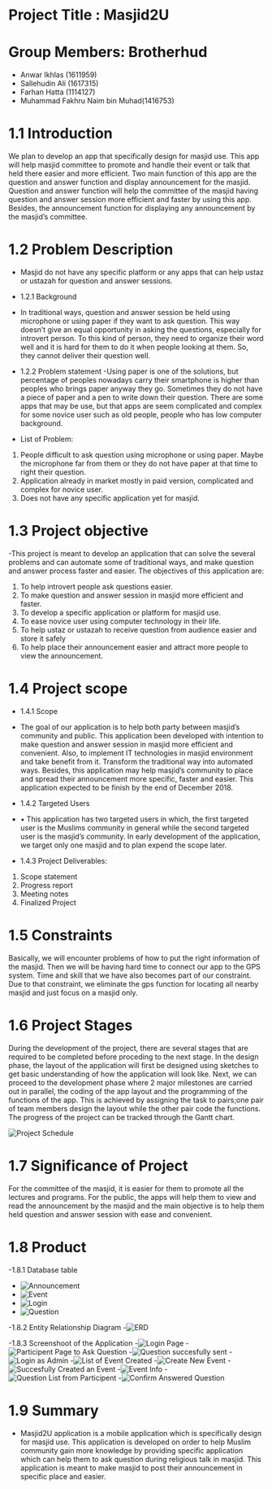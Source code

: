     
# Project Title : Masjid2U
# Group Members: Brotherhud
- Anwar Ikhlas (1611959)
- Sallehudin Ali (1617315)
- Farhan Hatta (1114127)
- Muhammad Fakhru Naim bin Muhad(1416753)
# 1.1 Introduction
   We plan to develop an app that specifically design for masjid use. This app will help masjid committee to promote and handle their event or talk that held there easier and more efficient. Two main function of this app are the question and answer function and display announcement for the masjid. Question and answer function will help the committee of the masjid having question and answer session more efficient and faster by using this app. Besides, the announcement function for displaying any announcement by the masjid’s committee.
   
# 1.2 Problem Description
- Masjid do not have any specific platform or any apps that can help ustaz or ustazah for question and answer sessions.  

- 1.2.1 Background
- In traditional ways, question and answer session be held using microphone or using paper if they want to ask question. This way doesn’t give an equal opportunity in asking the questions, especially for introvert person. To this kind of person, they need to organize their word well and it is hard for them to do it when people looking at them. So, they cannot deliver their question well.
- 1.2.2 Problem statement
-Using paper is one of the solutions, but percentage of peoples nowadays carry their smartphone is higher than peoples who brings paper anyway they go. Sometimes they do not have a piece of paper and a pen to write down their question. There are some apps that may be use, but that apps are seem complicated and complex for some novice user such as old people, people who has low computer background.

- List of Problem:
1.	People difficult to ask question using microphone or using paper. Maybe the microphone far from them or they do not have paper at that time to right their question.
2.	Application already in market mostly in paid version, complicated and complex for novice user.
3.	Does not have any specific application yet for masjid.

# 1.3 Project objective
-This project is meant to develop an application that can solve the several problems and can automate some of traditional ways, and make question and answer process faster and easier. The objectives of this application are:
1.	To help introvert people ask questions easier.
2.	To make question and answer session in masjid more efficient and faster.
3.	To develop a specific application or platform for masjid use.
4.	To ease novice user using computer technology in their life.
5.	To help ustaz or ustazah to receive question from audience easier and store it safely
6.	To help place their announcement easier and attract more people to view the announcement.

# 1.4 Project scope
- 1.4.1 Scope
- The goal of our application is to help both party between masjid’s community and public. This application been developed with intention to make question and answer session in masjid more efficient and convenient. Also, to implement IT technologies in masjid environment and take benefit from it. Transform the traditional way into automated ways. Besides, this application may help masjid’s community to place and spread their announcement more specific, faster and easier. This application expected to be finish by the end of December 2018. 

- 1.4.2 Targeted Users
- •	This application has two targeted users in which, the first targeted user is the Muslims community in general while the second targeted user is the masjid’s community. In early development of the application, we target only one masjid and to plan expend the scope later. 
- 1.4.3 Project Deliverables:
1.  Scope statement
2.  Progress report
3.  Meeting notes
4.  Finalized Project

# 1.5 Constraints
Basically, we will encounter problems of how to put the right information of the masjid. Then we will be having hard time to connect our app to the GPS system. Time and skill that we have also becomes part of our constraint. Due to that constraint, we eliminate the gps function for locating all nearby masjid and just focus on a masjid only.
# 1.6 Project Stages
During the development of the project, there are several stages that are required to be completed before proceding to the next stage. In the design phase, the layout of the application will first be designed using sketches to get basic understanding of how the application will look like. Next, we can proceed to the development phase where 2 major milestones are carried out in parallel, the coding of the app layout and the programming of the functions of the app. This is achieved by assigning the task to pairs;one pair of team members design the layout while the other pair code the functions. The progress of the project can be tracked through the Gantt chart.

![Project Schedule](documentation/gantt-chart.jpg)

# 1.7 Significance of Project
For the committee of the masjid, it is easier for them to promote all the lectures and programs. For the public, the apps will help them to view and read the announcement by the masjid and the main objective is to help them held question and answer session with ease and convenient.

# 1.8 Product
-1.8.1 Database table
- ![Announcement](documentation/announcment.PNG)
- ![Event](documentation/event.PNG)
- ![Login](documentation/login.PNG)
- ![Question](documentation/question.PNG)

-1.8.2 Entity Relationship Diagram
-![ERD](documentation/ERD.PNG)

-1.8.3 Screenshoot of the Application
-![Login Page](documentation/1.jpeg)
-![Participent Page to Ask Question](documentation/5.jpeg)
-![Question succesfully sent](documentation/2.jpeg)
-![Login as Admin](documentation/9.jpeg)
-![List of Event Created](documentation/10.jpeg)
-![Create New Event](documentation/4.jpeg)
-![Succesfully Created an Event](documentation/8.jpeg)
-![Event Info](documentation/7.jpeg)
-![Question List from Participent](documentation/6.jpeg)
-![Confirm Answered Question](documentation/3.jpeg)




# 1.9 Summary 
 - Masjid2U application is a mobile application which is specifically design for masjid use. This application is developed on order to help Muslim community gain more knowledge by providing specific application which can help them to ask question during religious talk in masjid. This application is meant to make masjid to post their announcement in specific place and easier.


